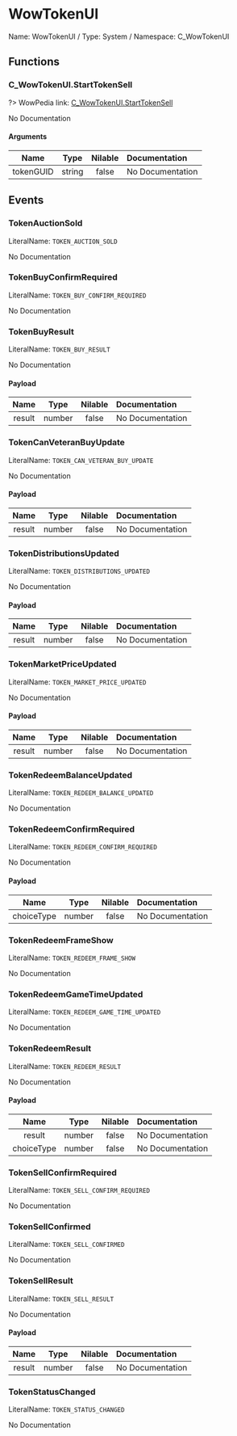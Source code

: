 # WowTokenUI

Name: WowTokenUI / Type: System / Namespace: C_WowTokenUI

## Functions

### C_WowTokenUI.StartTokenSell
?> WowPedia link: [C_WowTokenUI.StartTokenSell](https://wow.gamepedia.com/API_C_WowTokenUI.StartTokenSell)

No Documentation

#### Arguments
|Name|Type|Nilable|Documentation|
|:---:|:---:|:---:|:---|
|tokenGUID|string|false|No Documentation|
## Events

### TokenAuctionSold
LiteralName: `TOKEN_AUCTION_SOLD`

No Documentation

### TokenBuyConfirmRequired
LiteralName: `TOKEN_BUY_CONFIRM_REQUIRED`

No Documentation

### TokenBuyResult
LiteralName: `TOKEN_BUY_RESULT`

No Documentation

#### Payload
|Name|Type|Nilable|Documentation|
|:---:|:---:|:---:|:---|
|result|number|false|No Documentation|
### TokenCanVeteranBuyUpdate
LiteralName: `TOKEN_CAN_VETERAN_BUY_UPDATE`

No Documentation

#### Payload
|Name|Type|Nilable|Documentation|
|:---:|:---:|:---:|:---|
|result|number|false|No Documentation|
### TokenDistributionsUpdated
LiteralName: `TOKEN_DISTRIBUTIONS_UPDATED`

No Documentation

#### Payload
|Name|Type|Nilable|Documentation|
|:---:|:---:|:---:|:---|
|result|number|false|No Documentation|
### TokenMarketPriceUpdated
LiteralName: `TOKEN_MARKET_PRICE_UPDATED`

No Documentation

#### Payload
|Name|Type|Nilable|Documentation|
|:---:|:---:|:---:|:---|
|result|number|false|No Documentation|
### TokenRedeemBalanceUpdated
LiteralName: `TOKEN_REDEEM_BALANCE_UPDATED`

No Documentation

### TokenRedeemConfirmRequired
LiteralName: `TOKEN_REDEEM_CONFIRM_REQUIRED`

No Documentation

#### Payload
|Name|Type|Nilable|Documentation|
|:---:|:---:|:---:|:---|
|choiceType|number|false|No Documentation|
### TokenRedeemFrameShow
LiteralName: `TOKEN_REDEEM_FRAME_SHOW`

No Documentation

### TokenRedeemGameTimeUpdated
LiteralName: `TOKEN_REDEEM_GAME_TIME_UPDATED`

No Documentation

### TokenRedeemResult
LiteralName: `TOKEN_REDEEM_RESULT`

No Documentation

#### Payload
|Name|Type|Nilable|Documentation|
|:---:|:---:|:---:|:---|
|result|number|false|No Documentation|
|choiceType|number|false|No Documentation|
### TokenSellConfirmRequired
LiteralName: `TOKEN_SELL_CONFIRM_REQUIRED`

No Documentation

### TokenSellConfirmed
LiteralName: `TOKEN_SELL_CONFIRMED`

No Documentation

### TokenSellResult
LiteralName: `TOKEN_SELL_RESULT`

No Documentation

#### Payload
|Name|Type|Nilable|Documentation|
|:---:|:---:|:---:|:---|
|result|number|false|No Documentation|
### TokenStatusChanged
LiteralName: `TOKEN_STATUS_CHANGED`

No Documentation

